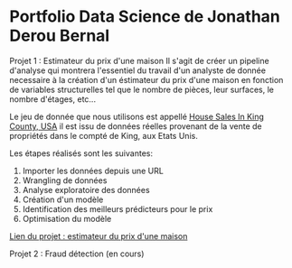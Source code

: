 # Portfolio Data Science de Jonathan Derou Bernal

Projet 1 : Estimateur du prix d'une maison
Il s'agit de créer un pipeline d'analyse qui montrera l'essentiel du travail d'un analyste de donnée necessaire à la création d'un éstimateur du prix d'une maison en fonction de variables structurelles tel que le nombre de pièces, leur surfaces, le nombre d'étages, etc... 

Le jeu de donnée que nous utilisons est appellé [House Sales In King County, USA](https://www.kaggle.com/harlfoxem/housesalesprediction) il est issu de données réelles provenant de la vente de propriétés dans le compté de King, aux Etats Unis.

Les étapes réalisés sont les suivantes:

1. Importer les données depuis une URL
2. Wrangling de données
3. Analyse exploratoire des données
4. Création d'un modèle
5. Identification des meilleurs prédicteurs pour le prix
6. Optimisation du modèle

[Lien du projet : estimateur du prix d'une maison](https://eu-gb.dataplatform.cloud.ibm.com/analytics/notebooks/v2/0f94a687-5dc6-4f02-a780-156551a81883/view?access_token=2aa872155574b7a31ac7f25f12949c495788e7b3ec437e38ddf025969b74250e)   

Projet 2 : Fraud détection (en cours)
